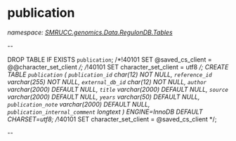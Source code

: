 ﻿# publication
_namespace: [SMRUCC.genomics.Data.RegulonDB.Tables](./index.md)_

--
 
 DROP TABLE IF EXISTS `publication`;
 /*!40101 SET @saved_cs_client = @@character_set_client */;
 /*!40101 SET character_set_client = utf8 */;
 CREATE TABLE `publication` (
 `publication_id` char(12) NOT NULL,
 `reference_id` varchar(255) NOT NULL,
 `external_db_id` char(12) NOT NULL,
 `author` varchar(2000) DEFAULT NULL,
 `title` varchar(2000) DEFAULT NULL,
 `source` varchar(2000) DEFAULT NULL,
 `years` varchar(50) DEFAULT NULL,
 `publication_note` varchar(2000) DEFAULT NULL,
 `publication_internal_comment` longtext
 ) ENGINE=InnoDB DEFAULT CHARSET=utf8;
 /*!40101 SET character_set_client = @saved_cs_client */;
 
 --




